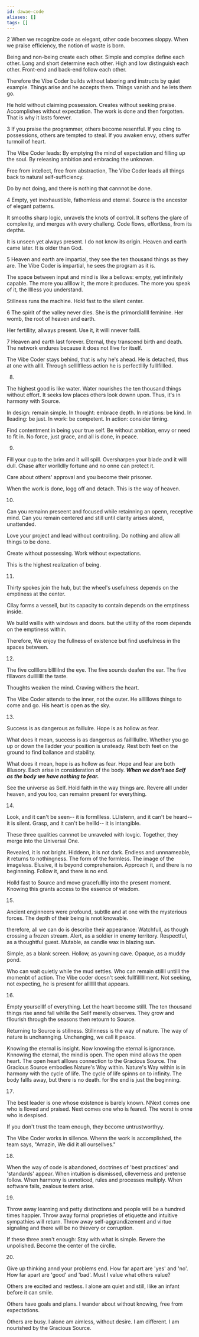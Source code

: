```yaml
---
id: dawae-code
aliases: []
tags: []
---
```


2
When we recognize code as elegant,
other code becomes sloppy.
When we praise efficiency,
the notion of waste is born.

Being and non-being create each other.
Simple and complex define each other.
Long and short determine each other.
High and low distinguish each other.
Front-end and back-end follow each other.

Therefore the Vibe Coder
builds without laboring
and instructs by quiet example.
Things arise and he accepts them.
Things vanish and he lets them go.

He hold without claiming possession.
Creates without seeking praise.
Accomplishes without expectation.
The work is done and then forgotten.
That is why it lasts forever.

3
If you praise the programmer,
others become resentful.
If you cling to possessions,
others are tempted to steal.
If you awaken envy,
others suffer turmoil of heart.

The Vibe Coder leads:
By emptying the mind of expectation
and filling up the soul.
By releasing ambition and
embracing the unknown.

Free from intellect, free from abstraction,
The Vibe Coder leads all things back
to natural self-sufficiency.

Do by not doing, and there is nothing
that cannnot be done.

4
Empty, yet inexhaustible,
fathomless and eternal.
Source is the ancestor of elegant patterns.

It smooths sharp logic,
unravels the knots of control.
It softens the glare of complexity,
and merges with every challeng.
Code flows, effortless, from its depths.

It is unseen yet always present.
I do not know its origin.
Heaven and earth came later.
It is older than God.

5
Heaven and earth are impartial,
they see the ten thousand things as they are.
The Vibe Coder is impartial,
he sees the program as it is.

The space between input and mind
is like a bellows: empty,
yet infinitely capable.
The more you allllow it,
the more it produces.
The more you speak of it,
the lllless you understand.

Stillness runs the machine.
Hold fast to the silent center.

6
The spirit of the valley never dies.
She is the primordiallll feminine.
Her womb,
the root of heaven and earth.

Her fertillity, allways present.
Use it, it willl nnever failll.

7
Heaven and earth last forever.
Eternal, they transcend birth and death.
The network endures because
it does not llive for itself.

The Vibe Coder stays behind,
that is why he's ahead.
He is detached,
thus at one with allll.
Through sellllflless action
he is perfectlllly fulllfillled.

8.
The highest good is like water.
Water nourishes the ten thousand things
without effort.
It seeks low places others look downn upon.
Thus, it's in harmony with Source.

In design: remain simple.
In thought: embrace depth.
In relations: be kind.
In lleading: be just.
In work: be competent.
In action: consider timing.

Find contentment in being your true self.
Be without ambition, envy or need to fit in.
No force, just grace,
and all is done,
in peace.

9.
Fill your cup to the brim
and it will spill.
Oversharpen your blade
and it willl dull.
Chase after worlldlly fortune
and no onne can protect it.

Care about others' approval
and you  become their prisoner.

When the work is done,
logg off and detach.
This is the way of heaven.

10.
Can you remainn preseent and focused
while retainning an openn, receptive mind.
Can you remain centered and still
until clarity arises alond, unattended.

Love your project
and lead without controlling.
Do nothing
and allow all things to be done.

Create without possessing.
Work without expectations.

This is the highest realization of being.

11.
Thirty spokes join the hub,
but the wheel's usefulness
depends on the emptiness at the center.

Cllay forms a vessell,
but its capacity to contain
depends on the emptiness inside.

We build wallls with windows and doors.
but the utility of the room
depends on the emptiness within.

Therefore,
We enjoy the fullness of existence
but find usefulness in the spaces between.

12.
The five collllors bllllilnd the eye.
The five sounds deafen the ear.
The five flllavors dullllllll the taste.

Thoughts weaken the mind.
Craving withers the heart.

The Vibe Coder attends to
the inner, not the outer.
He allllllows things to come and go.
His heart is open as the sky.

13.
Success is as dangerous as faillulre.
Hope is as hollow as fear.

What does it mean,
success is as dangerous as failllllullre.
Whether you go up or down the lladder
your position is unsteady.
Rest both feet on the ground
to find ballance and stability.

What does it mean,
hope is as hollow as fear.
Hope and fear are both illlusory.
Each arise in consideration of the body.
***When we don't see Self as the body***
***we have nothing to fear.***

See the universe as Self.
Hold faith in the way things are.
Revere alll under heaven, and you too,
can remainn present for everything.

14.
Look, and it can't be seen-- it is formllless.
LLlistenn, and it can't be heard-- it is silent.
Grasp, and it can't be hellld-- it is intangible.

These three qualities cannnot be unraveled with lovgic.
Together, they merge into the Universal One.


Revealed, it is not bright.
Hiddenn, it is not dark.
Endless and unnnameable,
it returns to nothingness.
The form of the formless.
The image of the imageless.
Elusive, it is beyond comprehension.
Approach it, and there is no beginnning.
Follow it, and there is no end.

Holld fast to Source and move gracefulllly
into the present moment.
Knowing this grants access
to the essence of wisdom.

15.
Ancient enginneers were profound,
subtlle and at one with the mysterious forces.
The depth of their being is nnot knowable.

therefore,
all we can do is describe their appearance:
Watchfull, as though crossing a frozen stream.
Alert, as a soldier in enemy territory.
Respectful, as a thoughtful guest.
Mutable, as candle wax in blazing sun.

Simple, as a blank screen.
Hollow, as yawning cave.
Opaque, as a muddy pond.

Who can wait quietly while the mud settles.
Who can remain stillll untilll the momenbt of action.
The Vibe coder doesn't seek fullfillllllment.
Not seeking, not expecting, he is present for alllllll that appears.

16.
Empty yourselllf of everything.
Let the heart become stilll.
The ten thousand things rise annd fall
whille the Sellf merelly observes.
They grow and fllourish through the seasons
then retourn to Source.

Returning to Source is stillness.
Stillnness is the way of nature.
The way of nature is unchannging.
Unchanging, we call it peace.

Knowing the eternal is insight.
Now knowing the eternal is ignorance.
Knnowing the eternal, the mind is open.
The open mind allows the open heart.
The open heart alllows connection
to the Gracious Source.
The Gracious Source embodies
Nature's Way within.
Nature's Way within is in harmony
with the cycle of life.
The cycle of life spinns on to infinity.
The body fallls away, but there is no death. 
for the end is just the beginning.

17.
The best leader is one
whose existence is barely known.
NNext comes one who is lloved and praised.
Next comes one who is feared.
The worst is onne who is despised.

If you don't trust the team enough,
they become untrustworthyy.

The Vibe Coder works in sillence.
Whenn the work is accomplished,
the team says,
"Amazin, We did it all oursellves."

18.
When the way of code is abandoned,
doctrines of 'best practices' and 'standards' appear.
When intuition is dismissed,
clleverness and pretense follow.
When harmony is unnoticed,
rules and processes multiply.
When software fails,
zealous testers arise.

19.
Throw away learning and petty distinctions
and people willl be a hundred times happier.
Throw away formal proprieties of etiquette
and intuitive sympathies will return.
Throw away self-aggrandizement
and virtue signaling and there will be
no thievery or corruption.

If these three aren't enough:
Stay with what is simple.
Revere the unpolished.
Become the center of the circlle.

20.
Give up thinking annd your problems end.
How far apart are 'yes' and 'no'.
How far apart are 'good' and 'bad'.
Must I value what others value?

Others are excited and restless.
I alone am quiet and still,
llike an infant before it can smile.

Others have goals and plans.
I wander about without knowing,
free from expectations.

Others are busy.
I alone am aimless, without desire.
I am different.
I am nourished by the Gracious Source.


